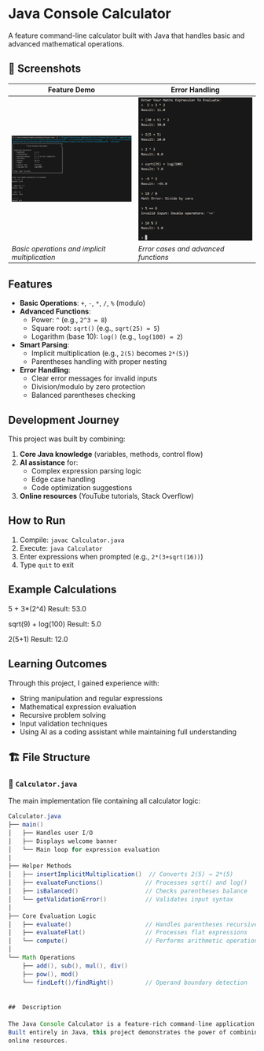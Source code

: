 # Java Console Calculator

A feature command-line calculator built with Java that handles basic and advanced mathematical operations.

## 📸 Screenshots

| Feature Demo | Error Handling |
|--------------|----------------|
| <img src="Calculator-SS-1.png" width="400"/> | <img src="Calculator-SS-2.png" width="400"/> |
| *Basic operations and implicit multiplication* | *Error cases and advanced functions* |

## Features

- **Basic Operations**: `+`, `-`, `*`, `/`, `%` (modulo)
- **Advanced Functions**:
  - Power: `^` (e.g., `2^3 = 8`)
  - Square root: `sqrt()` (e.g., `sqrt(25) = 5`)
  - Logarithm (base 10): `log()` (e.g., `log(100) = 2`)
- **Smart Parsing**:
  - Implicit multiplication (e.g., `2(5)` becomes `2*(5)`)
  - Parentheses handling with proper nesting
- **Error Handling**:
  - Clear error messages for invalid inputs
  - Division/modulo by zero protection
  - Balanced parentheses checking

## Development Journey

This project was built by combining:

1. **Core Java knowledge** (variables, methods, control flow)
2. **AI assistance** for:
   - Complex expression parsing logic
   - Edge case handling
   - Code optimization suggestions
3. **Online resources** (YouTube tutorials, Stack Overflow)

## How to Run

1. Compile: `javac Calculator.java`
2. Execute: `java Calculator`
3. Enter expressions when prompted (e.g., `2*(3+sqrt(16))`)
4. Type `quit` to exit

## Example Calculations

5 + 3*(2^4)
Result: 53.0

sqrt(9) + log(100)
Result: 5.0

2(5+1)
Result: 12.0


## Learning Outcomes

Through this project, I gained experience with:
- String manipulation and regular expressions
- Mathematical expression evaluation
- Recursive problem solving
- Input validation techniques
- Using AI as a coding assistant while maintaining full understanding

## 🏗️ File Structure

### 📂 `Calculator.java`
The main implementation file containing all calculator logic:

```java
Calculator.java
├── main()
│   ├── Handles user I/O
│   ├── Displays welcome banner
│   └── Main loop for expression evaluation
│
├── Helper Methods
│   ├── insertImplicitMultiplication()  // Converts 2(5) → 2*(5)
│   ├── evaluateFunctions()            // Processes sqrt() and log()
│   ├── isBalanced()                   // Checks parentheses balance
│   └── getValidationError()           // Validates input syntax
│
├── Core Evaluation Logic
│   ├── evaluate()                     // Handles parentheses recursively
│   ├── evaluateFlat()                 // Processes flat expressions
│   └── compute()                      // Performs arithmetic operations
│
└── Math Operations
    ├── add(), sub(), mul(), div()
    ├── pow(), mod()
    └── findLeft()/findRight()         // Operand boundary detection


##  Description

The Java Console Calculator is a feature-rich command-line application designed to evaluate complex mathematical expressions with precision and ease.
Built entirely in Java, this project demonstrates the power of combining core programming concepts with modern development tools like AI assistance and 
online resources.

